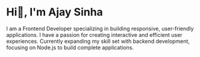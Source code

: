 # Hi👋, I'm Ajay Sinha

I am a Frontend Developer specializing in building responsive, user-friendly applications. I have a passion for creating interactive and efficient user experiences. Currently expanding my skill set with backend development, focusing on Node.js to build complete applications.
